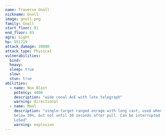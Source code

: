 ```yaml
---
name: Traverse Gnoll
nickname: Gnoll
image: gnoll.png
family: Gnoll
start_floor: 81
end_floor: 83
agro: Sight
hp: 551719
attack_damage: 20000
attack_type: Physical
vulnerabilities:
  bind: 
  heavy: 
  sleep: true
  slow: 
  stun: true
abilities:
  - name: Nox Blast
    potency: 4000
    description: "wide conal AoE with late telegraph"
    warning: directional
  - name: Maul
    description: "single-target ranged enrage with long cast; used when HP goes
    below 30%, but not until 30 seconds after pull. Can be interrupted or
    LoSed"
    warning: explosion
---
```

